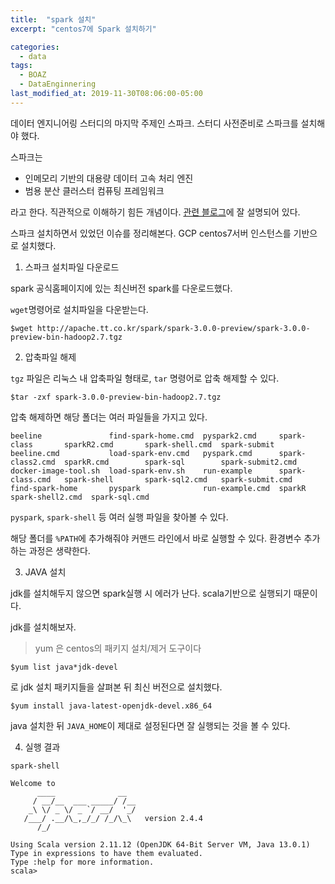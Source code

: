 ```yaml
---
title:  "spark 설치"
excerpt: "centos7에 Spark 설치하기"

categories:
  - data
tags:
  - BOAZ
  - DataEnginnering
last_modified_at: 2019-11-30T08:06:00-05:00
---
```


데이터 엔지니어링 스터디의 마지막 주제인 스파크. 스터디 사전준비로 스파크를 설치해야 했다.

스파크는
- 인메모리 기반의 대용량 데이터 고속 처리 엔진
- 범용 분산 클러스터 컴퓨팅 프레임워크

라고 한다. 직관적으로 이해하기 힘든 개념이다. [관련 블로그](https://futurecreator.github.io/2018/08/14/apache-spark-basic/)에 잘 설명되어 있다.

스파크 설치하면서 있었던 이슈를 정리해본다. GCP centos7서버 인스턴스를 기반으로 설치했다.

1. 스파크 설치파일 다운로드

spark 공식홈페이지에 있는 최신버전 spark를 다운로드했다.

`wget`명령어로 설치파일을 다운받는다.

```shell
$wget http://apache.tt.co.kr/spark/spark-3.0.0-preview/spark-3.0.0-preview-bin-hadoop2.7.tgz
```

2. 압축파일 해제

`tgz` 파일은 리눅스 내 압축파일 형태로, `tar` 명령어로 압축 해제할 수 있다.

```shell
$tar -zxf spark-3.0.0-preview-bin-hadoop2.7.tgz 
```

압축 해제하면 해당 폴더는 여러 파일들을 가지고 있다.

```shell
beeline               find-spark-home.cmd  pyspark2.cmd     spark-class       sparkR2.cmd       spark-shell.cmd  spark-submit
beeline.cmd           load-spark-env.cmd   pyspark.cmd      spark-class2.cmd  sparkR.cmd        spark-sql        spark-submit2.cmd
docker-image-tool.sh  load-spark-env.sh    run-example      spark-class.cmd   spark-shell       spark-sql2.cmd   spark-submit.cmd
find-spark-home       pyspark              run-example.cmd  sparkR            spark-shell2.cmd  spark-sql.cmd
```
`pyspark`, `spark-shell` 등 여러 실행 파일을 찾아볼 수 있다. 

해당 폴더를 `%PATH`에 추가해줘야 커맨드 라인에서 바로 실행할 수 있다. 환경변수 추가하는 과정은 생략한다.

3. JAVA 설치

jdk를 설치해두지 않으면 spark실행 시 에러가 난다. scala기반으로 실행되기 때문이다.

jdk를 설치해보자.

> yum 은 centos의 패키지 설치/제거 도구이다

```shell
$yum list java*jdk-devel
```
로 jdk 설치 패키지들을 살펴본 뒤 최신 버전으로 설치했다.

```shell
$yum install java-latest-openjdk-devel.x86_64
```

java 설치한 뒤 `JAVA_HOME`이 제대로 설정된다면 잘 실행되는 것을 볼 수 있다.

4. 실행 결과

```shell
spark-shell
```
```
Welcome to
      ____              __
     / __/__  ___ _____/ /__
    _\ \/ _ \/ _ `/ __/  '_/
   /___/ .__/\_,_/_/ /_/\_\   version 2.4.4
      /_/
         
Using Scala version 2.11.12 (OpenJDK 64-Bit Server VM, Java 13.0.1)
Type in expressions to have them evaluated.
Type :help for more information.
scala> 
```